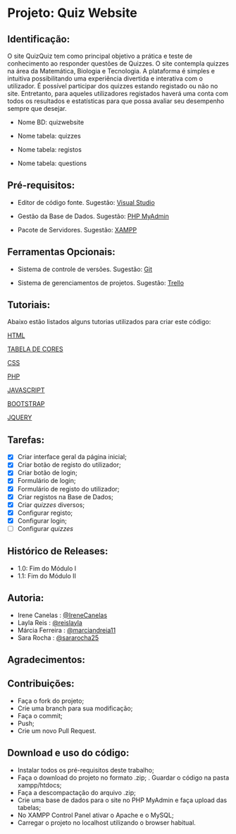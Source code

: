 # Projeto: Quiz Website
## Identificação:
<p>O site QuizQuiz tem como principal objetivo a prática e teste de conhecimento ao responder questões de Quizzes. O site contempla quizzes na área da Matemática, Biologia e Tecnologia. A plataforma é simples e intuitiva possibilitando uma experiência divertida e interativa com o utilizador. É possível participar dos quizzes estando registado ou não no site. Entretanto, para aqueles utilizadores registados haverá uma conta com todos os resultados e estatísticas para que possa avaliar seu desempenho sempre que desejar.</p>

- Nome BD: quizwebsite <p>
- Nome tabela: quizzes <p>
- Nome tabela: registos <p>
- Nome tabela: questions 

## Pré-requisitos:

- Editor de código fonte. 
Sugestão:
[Visual Studio](https://code.visualstudio.com/)

- Gestão da Base de Dados. 
Sugestão:
[PHP MyAdmin](https://www.phpmyadmin.net/)

- Pacote de Servidores. 
Sugestão:
[XAMPP](https://www.apachefriends.org/index.html)

## Ferramentas Opcionais:
- Sistema de controle de versões.
Sugestão:
[Git](https://git-scm.com/downloads)

- Sistema de gerenciamentos de projetos.
Sugestão:
[Trello](https://trello.com/)


## Tutoriais:
Abaixo estão listados alguns tutorias utilizados para criar este código:

[HTML](https://www.w3schools.com/html/)
  
[TABELA DE CORES](https://www.flextool.com.br/tabela_cores.html)

[CSS](https://www.w3schools.com/css/default.asp)

[PHP](https://www.w3schools.com/php/default.asp)

[JAVASCRIPT](https://www.w3schools.com/js/)

[BOOTSTRAP](https://www.w3schools.com/bootstrap4/)

[JQUERY](https://www.w3schools.com/jquery/)


## Tarefas:
- [X] Criar interface geral da página inicial;
- [X] Criar botão de registo do utilizador;
- [X] Criar botão de login;
- [X] Formulário de login;
- [X] Formulário de registo do utilizador;
- [X] Criar registos na Base de Dados;
- [X] Criar _quizzes_ diversos;
- [X] Configurar registo;
- [X] Configurar login;
- [ ] Configurar _quizzes_

## Histórico de Releases:

- 1.0: Fim do Módulo I
- 1.1: Fim do Módulo II

## Autoria:
- Irene Canelas : [@IreneCanelas](https://www.github.com/ccxirene)
- Layla Reis : [@reislayla](https://www.github.com/reislayla)
- Márcia Ferreira : [@marciandreia11](https://www.github.com/marciandreia11)
- Sara Rocha : [@sararocha25](https://www.github.com/sararocha25)

## Agradecimentos:

## Contribuições: 

- Faça o fork do projeto;
- Crie uma branch para sua modificação;
- Faça o commit;
- Push;
- Crie um novo Pull Request. 

## Download e uso do código:

- Instalar todos os pré-requisitos deste trabalho;   
- Faça o download do projeto no formato .zip;
. Guardar o código na pasta xampp/htdocs; 
- Faça a descompactação do arquivo .zip;
- Crie uma base de dados para o site no PHP MyAdmin e faça upload das tabelas;
- No XAMPP Control Panel ativar o Apache e o MySQL;
- Carregar o projeto no localhost utilizando o browser habitual. 
